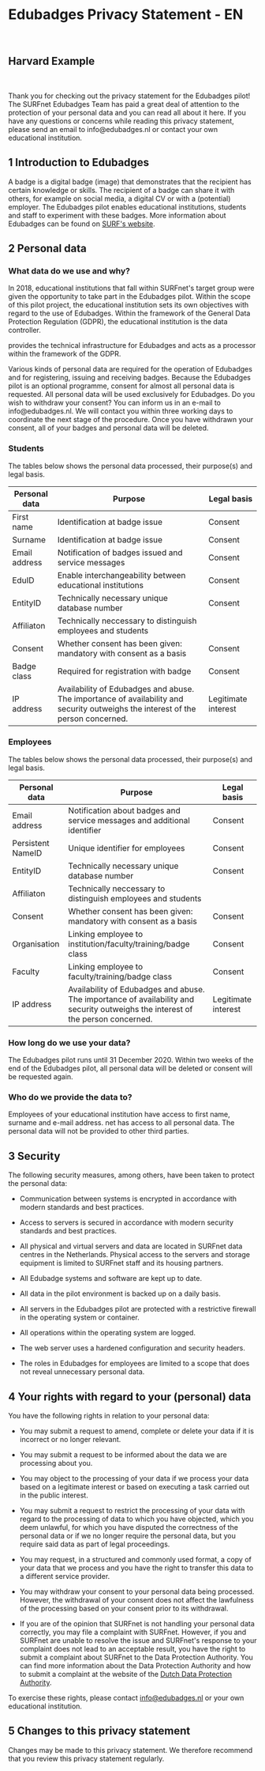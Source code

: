Edubadges Privacy Statement - EN
================================

 

Harvard Example
---------------

 

Thank you for checking out the privacy statement for the Edubadges pilot! The
SURFnet Edubadges Team has paid a great deal of attention to the protection of
your personal data and you can read all about it here. If you have any questions
or concerns while reading this privacy statement, please send an email to
info\@edubadges.nl or contact your own educational institution.

1 Introduction to Edubadges
---------------------------

A badge is a digital badge (image) that demonstrates that the recipient has
certain knowledge or skills. The recipient of a badge can share it with others,
for example on social media, a digital CV or with a (potential) employer. The
Edubadges pilot enables educational institutions, students and staff to
experiment with these badges. More information about Edubadges can be found on
[SURF's
website](https://www.surf.nl/innovatieprojecten/onderwijsinnovatie-met-ict/edubadges-en-microcredentialing.html).

2 Personal data
---------------

### What data do we use and why?

In 2018, educational institutions that fall within SURFnet's target group were
given the opportunity to take part in the Edubadges pilot. Within the scope of
this pilot project, the educational institution sets its own objectives with
regard to the use of Edubadges. Within the framework of the General Data
Protection Regulation (GDPR), the educational institution is the data
controller.

provides the technical infrastructure for Edubadges and acts as a processor
within the framework of the GDPR.

Various kinds of personal data are required for the operation of Edubadges and
for registering, issuing and receiving badges. Because the Edubadges pilot is an
optional programme, consent for almost all personal data is requested. All
personal data will be used exclusively for Edubadges. Do you wish to withdraw
your consent? You can inform us in an e-mail to info\@edubadges.nl. We will
contact you within three working days to coordinate the next stage of the
procedure. Once you have withdrawn your consent, all of your badges and personal
data will be deleted.

### Students

The tables below shows the personal data processed, their purpose(s) and legal
basis.

| **Personal data** | **Purpose**                                                                                                                      | **Legal basis**     |
|-------------------|----------------------------------------------------------------------------------------------------------------------------------|---------------------|
| First name        | Identification at badge issue                                                                                                    | Consent             |
| Surname           | Identification at badge issue                                                                                                    | Consent             |
| Email address     | Notification of badges issued and service messages                                                                               | Consent             |
| EduID             | Enable interchangeability between educational institutions                                                                       | Consent             |
| EntityID          | Technically necessary unique database number                                                                                     | Consent             |
| Affiliaton        | Technically neccessary to distinguish employees and students                                                                     |                     |
| Consent           | Whether consent has been given: mandatory with consent as a basis                                                                | Consent             |
| Badge class       | Required for registration with badge                                                                                             | Consent             |
| IP address        | Availability of Edubadges and abuse. The importance of availability and security outweighs the interest of the person concerned. | Legitimate interest |

### Employees

The tables below shows the personal data processed, their purpose(s) and legal
basis.

| **Personal data** | **Purpose**                                                                                                                      | **Legal basis**     |
|-------------------|----------------------------------------------------------------------------------------------------------------------------------|---------------------|
| Email address     | Notification about badges and service messages and additional identifier                                                         | Consent             |
| Persistent NameID | Unique identifier for employees                                                                                                  | Consent             |
| EntityID          | Technically necessary unique database number                                                                                     | Consent             |
| Affiliaton        | Technically neccessary to distinguish employees and students                                                                     |                     |
| Consent           | Whether consent has been given: mandatory with consent as a basis                                                                | Consent             |
| Organisation      | Linking employee to institution/faculty/training/badge class                                                                     | Consent             |
| Faculty           | Linking employee to faculty/training/badge class                                                                                 | Consent             |
| IP address        | Availability of Edubadges and abuse. The importance of availability and security outweighs the interest of the person concerned. | Legitimate interest |

### How long do we use your data?

The Edubadges pilot runs until 31 December 2020. Within two weeks of the end of
the Edubadges pilot, all personal data will be deleted or consent will be
requested again.

### Who do we provide the data to?

Employees of your educational institution have access to first name, surname and
e-mail address. net has access to all personal data. The personal data will not
be provided to other third parties.

3 Security
----------

The following security measures, among others, have been taken to protect the
personal data:

-   Communication between systems is encrypted in accordance with modern
    standards and best practices.

-   Access to servers is secured in accordance with modern security standards
    and best practices.

-   All physical and virtual servers and data are located in SURFnet data
    centres in the Netherlands. Physical access to the servers and storage
    equipment is limited to SURFnet staff and its housing partners.

-   All Edubadge systems and software are kept up to date.

-   All data in the pilot environment is backed up on a daily basis.

-   All servers in the Edubadges pilot are protected with a restrictive firewall
    in the operating system or container.

-   All operations within the operating system are logged.

-   The web server uses a hardened configuration and security headers.

-   The roles in Edubadges for employees are limited to a scope that does not
    reveal unnecessary personal data.

4 Your rights with regard to your (personal) data
-------------------------------------------------

You have the following rights in relation to your personal data:

-   You may submit a request to amend, complete or delete your data if it is
    incorrect or no longer relevant.

-   You may submit a request to be informed about the data we are processing
    about you.

-   You may object to the processing of your data if we process your data based
    on a legitimate interest or based on executing a task carried out in the
    public interest.

-   You may submit a request to restrict the processing of your data with regard
    to the processing of data to which you have objected, which you deem
    unlawful, for which you have disputed the correctness of the personal data
    or if we no longer require the personal data, but you require said data as
    part of legal proceedings.

-   You may request, in a structured and commonly used format, a copy of your
    data that we process and you have the right to transfer this data to a
    different service provider.

-   You may withdraw your consent to your personal data being processed.
    However, the withdrawal of your consent does not affect the lawfulness of
    the processing based on your consent prior to its withdrawal.

-   If you are of the opinion that SURFnet is not handling your personal data
    correctly, you may file a complaint with SURFnet. However, if you and
    SURFnet are unable to resolve the issue and SURFnet's response to your
    complaint does not lead to an acceptable result, you have the right to
    submit a complaint about SURFnet to the Data Protection Authority. You can
    find more information about the Data Protection Authority and how to submit
    a complaint at the website of the [Dutch Data Protection
    Authority](https://autoriteitpersoonsgegevens.nl).

To exercise these rights, please contact
[info\@edubadges.nl](mailto@info@edubadges.nl) or your own educational
institution.

5 Changes to this privacy statement
-----------------------------------

Changes may be made to this privacy statement. We therefore recommend that you
review this privacy statement regularly.
